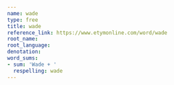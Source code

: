 ```yaml
---
name: wade
type: free
title: wade
reference_link: https://www.etymonline.com/word/wade
root_name: 
root_language: 
denotation: 
word_sums:
- sum: 'Wade + '
  respelling: wade
---
```

